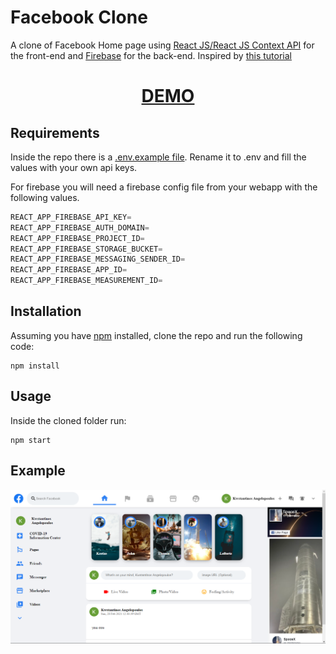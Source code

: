 # Facebook Clone

A clone of Facebook Home page using [React JS/React JS Context API](https://reactjs.org) for the front-end and [Firebase](firebase.google.com) for the back-end. Inspired by [this tutorial](https://www.youtube.com/watch?v=B-kxUMHBxNo&t=337s)

<div align="center">
  <h1><a href="http://kangelopoulos.ddns.net:8080/facebook"> DEMO </a></h1>
</div>

## Requirements

Inside the repo there is a [.env.example file](./facebook/.env.example). Rename it to .env and fill the values with your own api keys.

For firebase you will need a firebase config file from your webapp with the following values.

```javascript
REACT_APP_FIREBASE_API_KEY=
REACT_APP_FIREBASE_AUTH_DOMAIN=
REACT_APP_FIREBASE_PROJECT_ID=
REACT_APP_FIREBASE_STORAGE_BUCKET=
REACT_APP_FIREBASE_MESSAGING_SENDER_ID=
REACT_APP_FIREBASE_APP_ID=
REACT_APP_FIREBASE_MEASUREMENT_ID=
```

## Installation

Assuming you have [npm](https://www.npmjs.com) installed, clone the repo and run the following code:

```
npm install
```

## Usage

Inside the cloned folder run:

```
npm start
```

## Example

<p align="center">
  <img src="img/img.png" /> 
</p>
